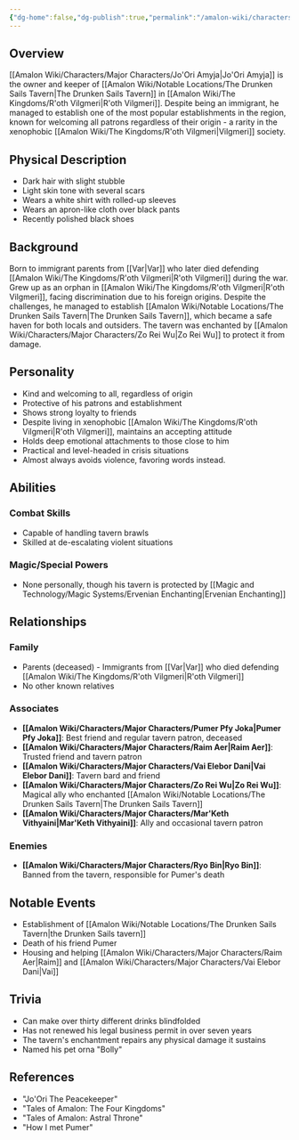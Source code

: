 ```yaml
---
{"dg-home":false,"dg-publish":true,"permalink":"/amalon-wiki/characters/major-characters/jo-ori-amyja/","dgPassFrontmatter":true,"noteIcon":""}
---
```


## Overview
[[Amalon Wiki/Characters/Major Characters/Jo'Ori Amyja\|Jo'Ori Amyja]] is the owner and keeper of [[Amalon Wiki/Notable Locations/The Drunken Sails Tavern\|The Drunken Sails Tavern]] in [[Amalon Wiki/The Kingdoms/R'oth Vilgmeri\|R'oth Vilgmeri]]. Despite being an immigrant, he managed to establish one of the most popular establishments in the region, known for welcoming all patrons regardless of their origin - a rarity in the xenophobic [[Amalon Wiki/The Kingdoms/R'oth Vilgmeri\|Vilgmeri]] society.

## Physical Description
- Dark hair with slight stubble
- Light skin tone with several scars
- Wears a white shirt with rolled-up sleeves
- Wears an apron-like cloth over black pants
- Recently polished black shoes

## Background
Born to immigrant parents from [[Var\|Var]] who later died defending [[Amalon Wiki/The Kingdoms/R'oth Vilgmeri\|R'oth Vilgmeri]] during the war. Grew up as an orphan in [[Amalon Wiki/The Kingdoms/R'oth Vilgmeri\|R'oth Vilgmeri]], facing discrimination due to his foreign origins. Despite the challenges, he managed to establish [[Amalon Wiki/Notable Locations/The Drunken Sails Tavern\|The Drunken Sails Tavern]], which became a safe haven for both locals and outsiders. The tavern was enchanted by [[Amalon Wiki/Characters/Major Characters/Zo Rei Wu\|Zo Rei Wu]] to protect it from damage.

## Personality
- Kind and welcoming to all, regardless of origin
- Protective of his patrons and establishment
- Shows strong loyalty to friends
- Despite living in xenophobic [[Amalon Wiki/The Kingdoms/R'oth Vilgmeri\|R'oth Vilgmeri]], maintains an accepting attitude
- Holds deep emotional attachments to those close to him
- Practical and level-headed in crisis situations
- Almost always avoids violence, favoring words instead.

## Abilities
### Combat Skills
- Capable of handling tavern brawls
- Skilled at de-escalating violent situations

### Magic/Special Powers
- None personally, though his tavern is protected by [[Magic and Technology/Magic Systems/Ervenian Enchanting\|Ervenian Enchanting]]

## Relationships
### Family
- Parents (deceased) - Immigrants from [[Var\|Var]] who died defending [[Amalon Wiki/The Kingdoms/R'oth Vilgmeri\|R'oth Vilgmeri]]
- No other known relatives

### Associates
- **[[Amalon Wiki/Characters/Major Characters/Pumer Pfy Joka\|Pumer Pfy Joka]]**: Best friend and regular tavern patron, deceased
- **[[Amalon Wiki/Characters/Major Characters/Raim Aer\|Raim Aer]]**: Trusted friend and tavern patron
- **[[Amalon Wiki/Characters/Major Characters/Vai Elebor Dani\|Vai Elebor Dani]]**: Tavern bard and friend
- **[[Amalon Wiki/Characters/Major Characters/Zo Rei Wu\|Zo Rei Wu]]**: Magical ally who enchanted [[Amalon Wiki/Notable Locations/The Drunken Sails Tavern\|The Drunken Sails Tavern]]
- **[[Amalon Wiki/Characters/Major Characters/Mar'Keth Vithyaini\|Mar'Keth Vithyaini]]**: Ally and occasional tavern patron

### Enemies
- **[[Amalon Wiki/Characters/Major Characters/Ryo Bin\|Ryo Bin]]**: Banned from the tavern, responsible for Pumer's death

## Notable Events
- Establishment of [[Amalon Wiki/Notable Locations/The Drunken Sails Tavern\|the Drunken Sails tavern]]
- Death of his friend Pumer
- Housing and helping [[Amalon Wiki/Characters/Major Characters/Raim Aer\|Raim]] and [[Amalon Wiki/Characters/Major Characters/Vai Elebor Dani\|Vai]]

## Trivia
- Can make over thirty different drinks blindfolded
- Has not renewed his legal business permit in over seven years
- The tavern's enchantment repairs any physical damage it sustains
- Named his pet orna "Bolly"

## References
- "Jo'Ori The Peacekeeper"
- "Tales of Amalon: The Four Kingdoms"
- "Tales of Amalon: Astral Throne"
- "How I met Pumer"